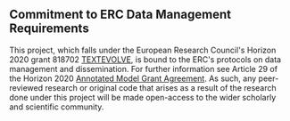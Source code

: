 ## Commitment to ERC Data Management Requirements

This project, which falls under the European Research Council's Horizon 2020 grant 818702 [TEXTEVOLVE](https://cordis.europa.eu/project/id/818702), is bound to the ERC's protocols on data management and dissemination. For further information see Article 29 of the Horizon 2020 [Annotated Model Grant Agreement](https://ec.europa.eu/research/participants/data/ref/h2020/grants_manual/amga/h2020-amga_en.pdf). As such, any peer-reviewed research or original code that arises as a result of the research done under this project will be made open-access to the wider scholarly and scientific community. 
